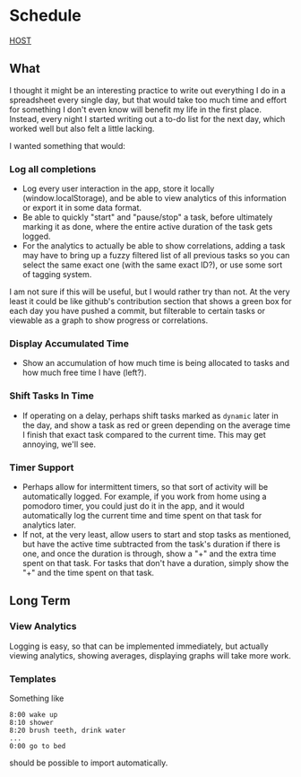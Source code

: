# Schedule
[HOST](https://familyfriendlymikey.github.io/schedule)

## What
I thought it might be an interesting practice to write out everything I do in a spreadsheet every single day,
but that would take too much time and effort for something I don't even know will benefit my life in the first place.
Instead, every night I started writing out a to-do list for the next day,
which worked well but also felt a little lacking.

I wanted something that would:

### Log all completions
- Log every user interaction in the app, store it locally (window.localStorage), and be able to view analytics of this information or export it in some data format.
- Be able to quickly "start" and "pause/stop" a task, before ultimately marking it as done, where the entire active duration of the task gets logged.
- For the analytics to actually be able to show correlations,
adding a task may have to bring up a fuzzy filtered list of all previous tasks so you can select the same exact one (with the same exact ID?),
or use some sort of tagging system.

I am not sure if this will be useful, but I would rather try than not.
At the very least it could be like github's contribution section that shows a green box for each day you have pushed a commit,
but filterable to certain tasks or viewable as a graph to show progress or correlations.

### Display Accumulated Time
- Show an accumulation of how much time is being allocated to tasks and how much free time I have (left?).

### Shift Tasks In Time
- If operating on a delay,
perhaps shift tasks marked as `dynamic` later in the day,
and show a task as red or green depending on the average time I finish that exact task compared to the current time.
This may get annoying, we'll see.

### Timer Support
- Perhaps allow for intermittent timers,
so that sort of activity will be automatically logged.
For example,
if you work from home using a pomodoro timer,
you could just do it in the app,
and it would automatically log the current time and time spent on that task for analytics later.
- If not, at the very least, allow users to start and stop tasks as mentioned, but have the active time subtracted from the task's duration if there is one,
and once the duration is through, show a "+" and the extra time spent on that task.
For tasks that don't have a duration, simply show the "+" and the time spent on that task.

## Long Term

### View Analytics
Logging is easy, so that can be implemented immediately, but actually viewing analytics, showing averages, displaying graphs will take more work.

### Templates
Something like
```
8:00 wake up
8:10 shower
8:20 brush teeth, drink water
...
0:00 go to bed
```
should be possible to import automatically.
